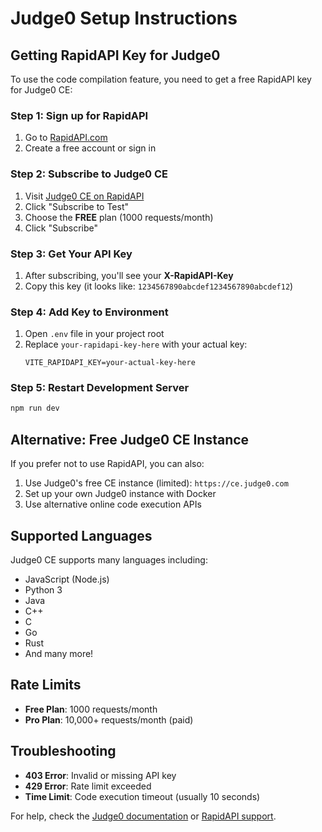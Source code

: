 # Judge0 Setup Instructions

## Getting RapidAPI Key for Judge0

To use the code compilation feature, you need to get a free RapidAPI key for Judge0 CE:

### Step 1: Sign up for RapidAPI
1. Go to [RapidAPI.com](https://rapidapi.com/)
2. Create a free account or sign in

### Step 2: Subscribe to Judge0 CE
1. Visit [Judge0 CE on RapidAPI](https://rapidapi.com/judge0-official/api/judge0-ce/)
2. Click "Subscribe to Test" 
3. Choose the **FREE** plan (1000 requests/month)
4. Click "Subscribe"

### Step 3: Get Your API Key
1. After subscribing, you'll see your **X-RapidAPI-Key** 
2. Copy this key (it looks like: `1234567890abcdef1234567890abcdef12`)

### Step 4: Add Key to Environment
1. Open `.env` file in your project root
2. Replace `your-rapidapi-key-here` with your actual key:
   ```
   VITE_RAPIDAPI_KEY=your-actual-key-here
   ```

### Step 5: Restart Development Server
```bash
npm run dev
```

## Alternative: Free Judge0 CE Instance

If you prefer not to use RapidAPI, you can also:

1. Use Judge0's free CE instance (limited): `https://ce.judge0.com`
2. Set up your own Judge0 instance with Docker
3. Use alternative online code execution APIs

## Supported Languages

Judge0 CE supports many languages including:
- JavaScript (Node.js)
- Python 3
- Java
- C++
- C
- Go
- Rust
- And many more!

## Rate Limits

- **Free Plan**: 1000 requests/month
- **Pro Plan**: 10,000+ requests/month (paid)

## Troubleshooting

- **403 Error**: Invalid or missing API key
- **429 Error**: Rate limit exceeded
- **Time Limit**: Code execution timeout (usually 10 seconds)

For help, check the [Judge0 documentation](https://ce.judge0.com/) or [RapidAPI support](https://rapidapi.com/support/).

